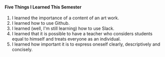 #### Five Things I Learned This Semester

1. I learned the importance of a content of an art work.
2. I learned how to use Github.
3. I learned (well, I'm still learning) how to use Slack.
4. I learned that it is possible to have a teacher who considers students equal to himself and treats everyone as an individual.
5. I learned how important it is to express oneself clearly, descriptively and concisely.

